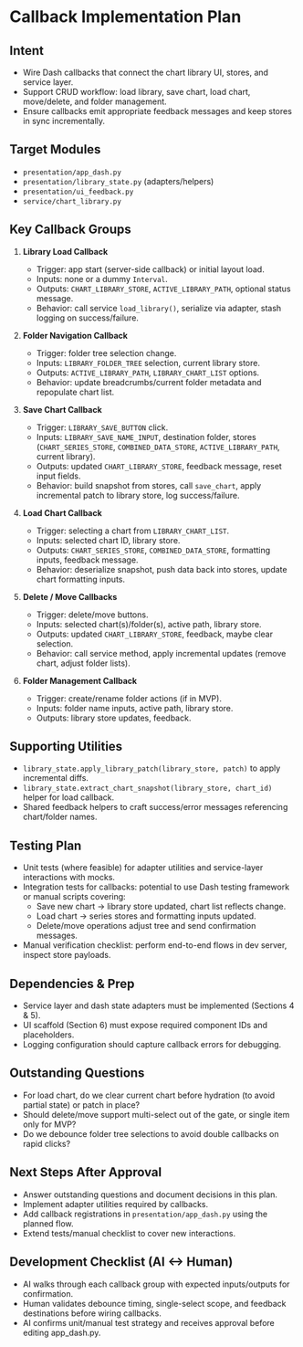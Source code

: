 # Callback Implementation Plan

## Intent
- Wire Dash callbacks that connect the chart library UI, stores, and service layer.
- Support CRUD workflow: load library, save chart, load chart, move/delete, and folder management.
- Ensure callbacks emit appropriate feedback messages and keep stores in sync incrementally.

## Target Modules
- `presentation/app_dash.py`
- `presentation/library_state.py` (adapters/helpers)
- `presentation/ui_feedback.py`
- `service/chart_library.py`

## Key Callback Groups
1. **Library Load Callback**
   - Trigger: app start (server-side callback) or initial layout load.
   - Inputs: none or a dummy `Interval`.
   - Outputs: `CHART_LIBRARY_STORE`, `ACTIVE_LIBRARY_PATH`, optional status message.
   - Behavior: call service `load_library()`, serialize via adapter, stash logging on success/failure.

2. **Folder Navigation Callback**
   - Trigger: folder tree selection change.
   - Inputs: `LIBRARY_FOLDER_TREE` selection, current library store.
   - Outputs: `ACTIVE_LIBRARY_PATH`, `LIBRARY_CHART_LIST` options.
   - Behavior: update breadcrumbs/current folder metadata and repopulate chart list.

3. **Save Chart Callback**
   - Trigger: `LIBRARY_SAVE_BUTTON` click.
   - Inputs: `LIBRARY_SAVE_NAME_INPUT`, destination folder, stores (`CHART_SERIES_STORE`, `COMBINED_DATA_STORE`, `ACTIVE_LIBRARY_PATH`, current library).
   - Outputs: updated `CHART_LIBRARY_STORE`, feedback message, reset input fields.
   - Behavior: build snapshot from stores, call `save_chart`, apply incremental patch to library store, log success/failure.

4. **Load Chart Callback**
   - Trigger: selecting a chart from `LIBRARY_CHART_LIST`.
   - Inputs: selected chart ID, library store.
   - Outputs: `CHART_SERIES_STORE`, `COMBINED_DATA_STORE`, formatting inputs, feedback message.
   - Behavior: deserialize snapshot, push data back into stores, update chart formatting inputs.

5. **Delete / Move Callbacks**
   - Trigger: delete/move buttons.
   - Inputs: selected chart(s)/folder(s), active path, library store.
   - Outputs: updated `CHART_LIBRARY_STORE`, feedback, maybe clear selection.
   - Behavior: call service method, apply incremental updates (remove chart, adjust folder lists).

6. **Folder Management Callback**
   - Trigger: create/rename folder actions (if in MVP).
   - Inputs: folder name inputs, active path, library store.
   - Outputs: library store updates, feedback.

## Supporting Utilities
- `library_state.apply_library_patch(library_store, patch)` to apply incremental diffs.
- `library_state.extract_chart_snapshot(library_store, chart_id)` helper for load callback.
- Shared feedback helpers to craft success/error messages referencing chart/folder names.

## Testing Plan
- Unit tests (where feasible) for adapter utilities and service-layer interactions with mocks.
- Integration tests for callbacks: potential to use Dash testing framework or manual scripts covering:
   - Save new chart -> library store updated, chart list reflects change.
   - Load chart -> series stores and formatting inputs updated.
   - Delete/move operations adjust tree and send confirmation messages.
- Manual verification checklist: perform end-to-end flows in dev server, inspect store payloads.

## Dependencies & Prep
- Service layer and dash state adapters must be implemented (Sections 4 & 5).
- UI scaffold (Section 6) must expose required component IDs and placeholders.
- Logging configuration should capture callback errors for debugging.

## Outstanding Questions
- For load chart, do we clear current chart before hydration (to avoid partial state) or patch in place?
- Should delete/move support multi-select out of the gate, or single item only for MVP?
- Do we debounce folder tree selections to avoid double callbacks on rapid clicks?

## Next Steps After Approval
- Answer outstanding questions and document decisions in this plan.
- Implement adapter utilities required by callbacks.
- Add callback registrations in `presentation/app_dash.py` using the planned flow.
- Extend tests/manual checklist to cover new interactions.

## Development Checklist (AI <-> Human)
- AI walks through each callback group with expected inputs/outputs for confirmation.
- Human validates debounce timing, single-select scope, and feedback destinations before wiring callbacks.
- AI confirms unit/manual test strategy and receives approval before editing app_dash.py.
